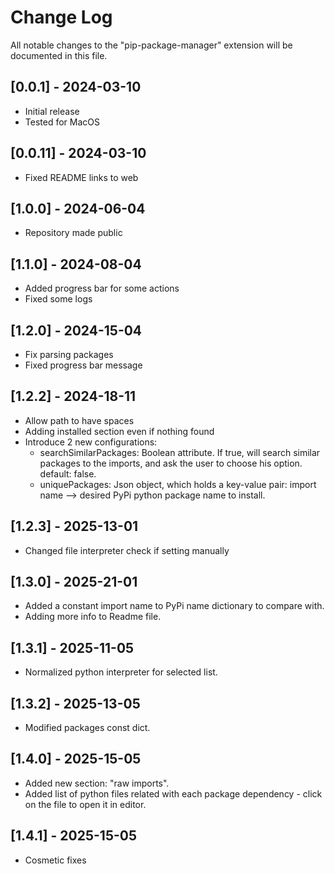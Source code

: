# Change Log

All notable changes to the "pip-package-manager" extension will be documented in this file.

## [0.0.1] - 2024-03-10

- Initial release
- Tested for MacOS

## [0.0.11] - 2024-03-10
- Fixed README links to web

## [1.0.0] - 2024-06-04
- Repository made public

## [1.1.0] - 2024-08-04
- Added progress bar for some actions
- Fixed some logs

## [1.2.0] - 2024-15-04
- Fix parsing packages
- Fixed progress bar message

## [1.2.2] - 2024-18-11
- Allow path to have spaces
- Adding installed section even if nothing found
- Introduce 2 new configurations:
  - searchSimilarPackages: Boolean attribute. If true, will search similar packages to the imports, and ask the user to choose his option. default: false.
  - uniquePackages: Json object, which holds a key-value pair: import name --> desired PyPi python package name to install.

## [1.2.3] - 2025-13-01
- Changed file interpreter check if setting manually

## [1.3.0] - 2025-21-01
- Added a constant import name to PyPi name dictionary to compare with.
- Adding more info to Readme file.

## [1.3.1] - 2025-11-05
- Normalized python interpreter for selected list.

## [1.3.2] - 2025-13-05
- Modified packages const dict.

## [1.4.0] - 2025-15-05
- Added new section: "raw imports".
- Added list of python files related with each package dependency - click on the file to open it in editor.

## [1.4.1] - 2025-15-05
- Cosmetic fixes